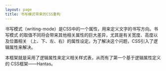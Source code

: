 ```yaml
---
layout: page
title: 书写模式带来的CSS重构
---
```



书写模式（writing-mode）是CSS中的一个属性，用来定义文字的书写方向。书写模式
的取值不同将会带来其他相关属性的巨大差异，尤其是有关宽度、高度以及位置相关
（上、下、左、右）的属性设定。为了解决这个问题，CSS引入了逻辑属性来解决。

本框架就是采用了逻辑属性来定义相关样式表，从而有了第一个基于逻辑属性定义的
CSS框架——Hantas。
